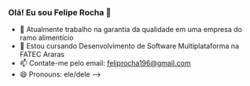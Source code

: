 ### Olá! Eu sou Felipe Rocha 👋

- 🔭 Atualmente trabalho na garantia da qualidade em uma empresa do ramo alimentício
- 🌱 Estou cursando Desenvolvimento de Software Multiplataforma na FATEC Araras
- 📫 Contate-me pelo email: feliprocha196@gmail.com
- 😄 Pronouns: ele/dele
-->
